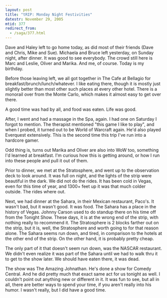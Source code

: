 ```yaml
---
layout: post
title: "tRIP: Monday Night Festivities"
datestr: November 29, 2005
mtid: 377
redirect_from:
  - /saga/377.html
---
```


Dave and Haley left to go home today, as did most of their friends (Dave and Chris, Mike and Sue).  Michaela and Bruce left yesterday, on Sunday night, after dinner.  It was good to see everybody.  The crowd still here is Marc and Leslie, Oliver and Marika.  And me, of course.  Today is my birthday.

Before those leaving left, we all got together in The Cafe at Bellagio for breakfast/brunch/lunch/whatever.  I like eating there, though it is mostly just slightly better than most other such places at every other hotel.  There is a monorail over from the Monte Carlo, which makes it almost easy to get over there.

A good time was had by all, and food was eaten.  Life was good.

After, I went and had a massage in the Spa, again.  I had one on Saturday I forgot to mention.  The therapist mentioned "this game I like to play", and when I probed, it turned out to be World of Warcraft again.  He'd also played Everquest extensively.  This is the second time this trip I've run into a hardcore gamer.

Odd thing is, turns out Marika and Oliver are also into WoW too, something I'd learned at breakfast.  I'm curious how this is getting around, or how I run into these people and pull it out of them.

Prior to dinner, we met at the Stratosphere, and went up to the observation deck to look around.  It was full on night, and the lights of the strip were beautiful in the dark.  We did not do the rides.  It has been cold in Vegas, even for this time of year, and 1300+ feet up it was that much colder outside.  The rides where out.

Next, we had dinner at the Sahara, in their Mexican restaurant, Paco's.  It wasn't bad, but it wasn't good.  It was food.
The Sahara has a place in the history of Vegas.  Johnny Carson used to do standup there on his time off from the Tonight Show.  These days, it is at the wrong end of the strip, with nothing really to recommend it.  The Stratosphere is 2 blocks farther out on the strip, but it is, well, the Stratosphere and worth going to for that reason alone.  The Sahara seems run down, and tired, in comparison to the hotels at the other end of the strip.  On the other hand, it is probably pretty cheap.

The only part of it that doesn't seem run down, was the NASCAR restaurant.  We didn't even realize it was part of the Sahara until we had to walk thru it to get to the show later.  We should have eaten there, it was dead.

The show was The Amazing Johnathan.  He's done a show for Comedy Central.  And he did pretty much that exact same act for us tonight as well.  I couldn't point out anything new or different in it.  It was fun to see, but all in all, there are better ways to spend your time, if you aren't really into his humor.  I wasn't really, but I did have a good time.

